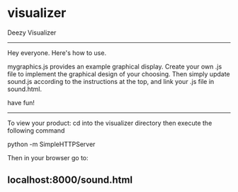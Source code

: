 visualizer
==========

Deezy Visualizer

---------


Hey everyone. Here's how to use.

mygraphics.js provides an example graphical display. Create your own .js file to implement the graphical design of your choosing. Then simply update sound.js according to the instructions at the top, and link your .js file in sound.html. 

have fun!

---------------------------
To view your product:
cd into the visualizer directory then execute the following command

python -m SimpleHTTPServer

Then in your browser go to:

localhost:8000/sound.html
---------------------------
